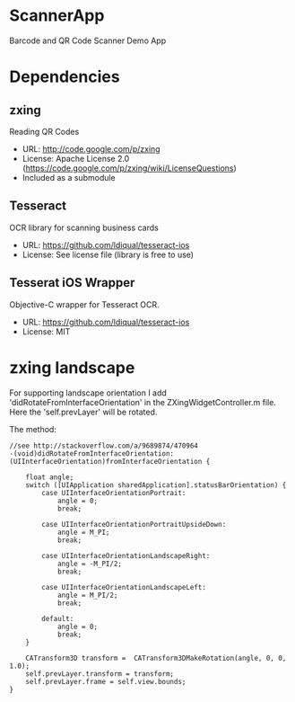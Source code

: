 ScannerApp
==========

Barcode and QR Code Scanner Demo App


# Dependencies

## zxing

Reading QR Codes

* URL: http://code.google.com/p/zxing
* License: Apache License 2.0 (https://code.google.com/p/zxing/wiki/LicenseQuestions)
* Included as a submodule

## Tesseract

OCR library for scanning business cards

* URL: https://github.com/ldiqual/tesseract-ios
* License: See license file (library is free to use)

## Tesserat iOS Wrapper

Objective-C wrapper for Tesseract OCR.

* URL: https://github.com/ldiqual/tesseract-ios
* License: MIT


# zxing landscape

For supporting landscape orientation I add 'didRotateFromInterfaceOrientation' in the ZXingWidgetController.m file. Here the 'self.prevLayer' will be rotated.

The method:

    //see http://stackoverflow.com/a/9689874/470964
    -(void)didRotateFromInterfaceOrientation:(UIInterfaceOrientation)fromInterfaceOrientation {
    
        float angle;
        switch ([UIApplication sharedApplication].statusBarOrientation) {
            case UIInterfaceOrientationPortrait:
                angle = 0;
                break;
            
            case UIInterfaceOrientationPortraitUpsideDown:
                angle = M_PI;
                break;
            
            case UIInterfaceOrientationLandscapeRight:
                angle = -M_PI/2;
                break;
            
            case UIInterfaceOrientationLandscapeLeft:
                angle = M_PI/2;
                break;
            
            default:
                angle = 0;
                break;
        }
    
        CATransform3D transform =  CATransform3DMakeRotation(angle, 0, 0, 1.0);
        self.prevLayer.transform = transform;
        self.prevLayer.frame = self.view.bounds;
    }
